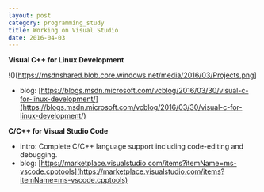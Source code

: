 ```yaml
---
layout: post
category: programming_study
title: Working on Visual Studio
date: 2016-04-03
---
```


**Visual C++ for Linux Development**

!()[https://msdnshared.blob.core.windows.net/media/2016/03/Projects.png]

- blog: [https://blogs.msdn.microsoft.com/vcblog/2016/03/30/visual-c-for-linux-development/](https://blogs.msdn.microsoft.com/vcblog/2016/03/30/visual-c-for-linux-development/)

**C/C++ for Visual Studio Code**

- intro: Complete C/C++ language support including code-editing and debugging.
- blog: [https://marketplace.visualstudio.com/items?itemName=ms-vscode.cpptools](https://marketplace.visualstudio.com/items?itemName=ms-vscode.cpptools)